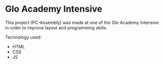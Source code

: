 # Glo Academy Intensive
This project (PC-Assembly) was made at one of the Glo Academy Intensive in order to improve layout and programming skills.

Technology used:
<ul>
  <li>HTML</li>
  <li>CSS</li>
  <li>JS</li>
</ul>
